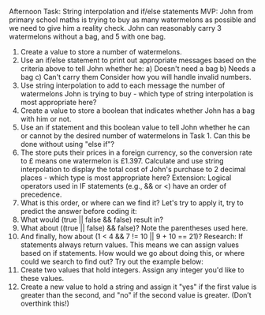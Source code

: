 Afternoon Task: String interpolation and if/else statements
MVP:
John from primary school maths is trying to buy as many watermelons as possible and we need to give him
a reality check. John can reasonably carry 3 watermelons without a bag, and 5 with one bag.
1. Create a value to store a number of watermelons.
2. Use an if/else statement to print out appropriate messages based on the criteria above to tell John
   whether he:
   a) Doesn't need a bag
   b) Needs a bag
   c) Can't carry them
   Consider how you will handle invalid numbers.
3. Use string interpolation to add to each message the number of watermelons John is trying to buy -
   which type of string interpolation is most appropriate here?
4. Create a value to store a boolean that indicates whether John has a bag with him or not.
5. Use an if statement and this boolean value to tell John whether he can or cannot by the desired
   number of watermelons in Task 1. Can this be done without using "else if"?
6. The store puts their prices in a foreign currency, so the conversion rate to £ means one
   watermelon is £1.397. Calculate and use string interpolation to display the total cost of John's
   purchase to 2 decimal places - which type is most appropriate here?
   Extension:
   Logical operators used in IF statements (e.g., && or <) have an order of precedence.
1. What is this order, or where can we find it?
   Let's try to apply it, try to predict the answer before coding it:
2. What would (true || false && false) result in?
3. What about ((true || false) && false)? Note the parentheses used here.
4. And finally, how about (1 < 4 && 7 != 10 || 9 + 10 == 21)?
   Research:
   If statements always return values. This means we can assign values based on if statements.
   How would we go about doing this, or where could we search to find out?
   Try out the example below:
1. Create two values that hold integers. Assign any integer you'd like to these values.
2. Create a new value to hold a string and assign it "yes" if the first value is greater than the second,
   and "no" if the second value is greater.
   (Don’t overthink this!)